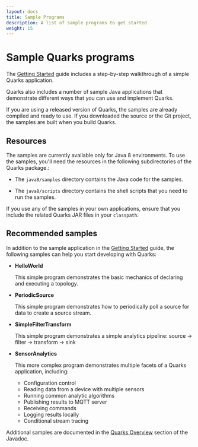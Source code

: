 ```yaml
---
layout: docs
title: Sample Programs
description: A list of sample programs to get started
weight: 15
---
```


# Sample Quarks programs
The [Getting Started](../quarks-getting-started) guide includes a step-by-step walkthrough of a simple Quarks application.

Quarks also includes a number of sample Java applications that demonstrate different ways that you can use and implement Quarks.

If you are using a released version of Quarks, the samples are already compiled and ready to use. If you downloaded the source or the Git project, the samples are built when you build Quarks.

## Resources
The samples are currently available only for Java 8 environments. To use the samples, you'll need the resources in the following subdirectories of the Quarks package.:

* The `java8/samples` directory contains the Java code for the samples.

* The `java8/scripts` directory contains the shell scripts that you need to run the samples.

If you use any of the samples in your own applications, ensure that you include the related Quarks JAR files in your `classpath`.

## Recommended samples
In addition to the sample application in the [Getting Started](../quarks-getting-started) guide, the following samples can help you start developing with Quarks:

* **HelloWorld**

  This simple program demonstrates the basic mechanics of declaring and executing a topology.

* **PeriodicSource**

  This simple program demonstrates how to periodically poll a source for data to create a source stream.

* **SimpleFilterTransform**

  This simple program demonstrates a simple analytics pipeline:
  source -> filter -> transform -> sink

* **SensorAnalytics**

  This more complex program demonstrates multiple facets of a Quarks application, including:

  * Configuration control
  * Reading data from a device with multiple sensors
  * Running common analytic algorithms
  * Publishing results to MQTT server
  * Receiving commands
  * Logging results locally
  * Conditional stream tracing


Additional samples are documented in the [Quarks Overview](http://quarks-edge.github.io/quarks/docs/javadoc/overview-summary.html#overview.description) section of the Javadoc.
